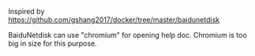 Inspired by https://github.com/gshang2017/docker/tree/master/baidunetdisk

BaiduNetdisk can use "chromium" for opening help doc.  Chromium is too big in size for this purpose.
